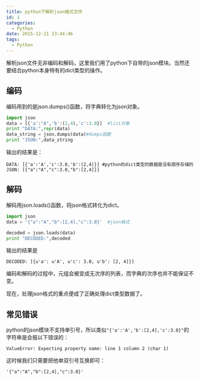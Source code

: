 ```yaml
---
title: python下解析json格式文件
id: 1
categories:
  - Python
date: 2015-12-21 23:44:46
tags:
  - Python
---
```


解析json文件无非编码和解码，这里我们用了python下自带的json模块。当然还要结合python本身特有的dict类型的操作。

## 编码

编码用到的是json.dumps()函数，将字典转化为json对象。
```python
import json
data = [{'a':"A",'b':(2,4),'c':3.0}]  #list对象
print "DATA:",repr(data)
data_string = json.dumps(data)#dumps函数
print "JSON:",data_string
```
输出的结果是：
```
DATA: [{'a':'A','c':3.0,'b':(2,4)}] #python的dict类型的数据是没有顺序存储的
JSON: [{"a":"A","c":3.0,"b":[2,4]}]
```

## 解码

解码用json.loads()函数，将json格式转化为dict。
```python
import json
data = '{"a":"A","b":[2,4],"c":3.0}'  #json格式

decoded = json.loads(data)
print "DECODED:",decoded
```
输出的结果是
```
DECODED: [{u'a': u'A', u'c': 3.0, u'b': [2, 4]}]
```

编码和解码的过程中，元组会被变成无次序的列表，而字典的次序也并不能保证不变。

现在，处理json格式的重点便成了正确处理dict类型数据了。

## 常见错误

python的json模块不支持单引号，所以类似`"{'a':'A','b':[2,4],'c':3.0}"`的字符串是会报以下错误的：
```
ValueError: Expecting property name: line 1 column 2 (char 1)
```
这时候我们只需要把他单双引号互换即可：
```
'{"a":"A","b":[2,4],"c":3.0}'
```